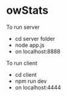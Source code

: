 # owStats

To run server
- cd server folder
- node app.js
- on localhost:8888

To run client
- cd client
- npm run dev
- on localhost:4444
